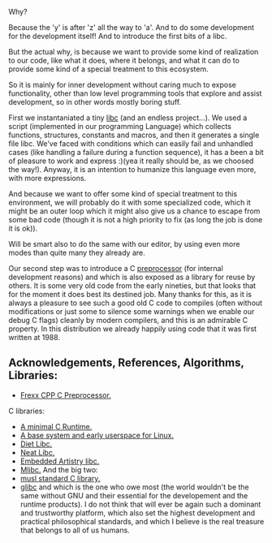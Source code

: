 Why?

Because the 'y' is after 'z' all the way to 'a'. And to do some development for
the development itself! And to introduce the first bits of a libc.

But the actual why, is because we want to provide some kind of realization to our
code, like what it does, where it belongs, and what it can do to provide some
kind of a special treatment to this ecosystem.

So it is mainly for inner development without caring much to expose functionality,
other than low level programming tools that explore and assist development, so
in other words mostly boring stuff.

First we instantaniated a tiny [libc](libc/README.md) (and an endless project...).
We used a script (implemented in our programming Language) which collects functions,
structures, constants and macros, and then it generates a single file libc. We've
faced with conditions which can easily fail and unhandled cases (like handling
a failure during a function sequence), it has a been a bit of pleasure to work
and express :)(yea it really should be, as we choosed the way!). Anyway, it is
an intention to humanize this language even more, with more expressions.

And because we want to offer some kind of special treatment to this environment,
we will probably do it with some specialized code, which it might be an outer loop
which it might also give us a chance to escape from some bad code (though it is
not a high priority to fix (as long the job is done it is ok)).

Will be smart also to do the same with our editor, by using even more modes than
quite many they already are.

Our second step was to introduce a C [preprocessor](lib/fcpp/README) (for internal development reasons)
and which is also exposed as a library for reuse by others. It is some very old
code from the early nineties, but that looks that for the moment it does best its
destined job. Many thanks for this, as it is always a pleasure to see such a good
old C code to compiles (often without modifications or just some to silence some
warnings when we enable our debug C flags) cleanly by modern compilers, and this is
an admirable C property. In this distribution we already happily using code that
it was first written at 1988.

## Acknowledgements, References, Algorithms, Libraries:

* [Frexx CPP C Preprocessor.](http://daniel.haxx.se/projects/fcpp)

C libraries:
* [A minimal C Runtime.](https://github.com/lpsantil/rt0)
* [A base system and early userspace for Linux.](https://github.com/arsv/minibase)
* [Diet Libc.](http://www.fefe.de/dietlibc)
* [Neat Libc.](https://github.com/aligrudi/neatlibc)
* [Embedded Artistry libc.](https://github.com/embeddedartistry/libc)
* [Mlibc.](https://github.com/managarm/mlibc)
And the big two:
* [musl standard C library.](https://musl.libc.org)
* [glibc](https://www.gnu.org/software/libc/) and which is the one who owe most (the world wouldn't be the same without GNU and their essential for the developement and the runtime products). I do not think that will ever be again such a dominant and trustworthy platform, which also set the highest development and practical philosophical standards, and which I believe is the real treasure that belongs to all of us humans.
